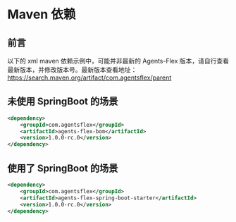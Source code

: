 # Maven 依赖

## 前言

以下的 xml maven 依赖示例中，可能并非最新的 Agents-Flex 版本，请自行查看最新版本，并修改版本号。最新版本查看地址：https://search.maven.org/artifact/com.agentsflex/parent

## 未使用 SpringBoot 的场景

```xml
<dependency>
    <groupId>com.agentsflex</groupId>
    <artifactId>agents-flex-bom</artifactId>
    <version>1.0.0-rc.0</version>
</dependency>
```

## 使用了 SpringBoot 的场景

```xml
<dependency>
    <groupId>com.agentsflex</groupId>
    <artifactId>agents-flex-spring-boot-starter</artifactId>
    <version>1.0.0-rc.0</version>
</dependency>
```
